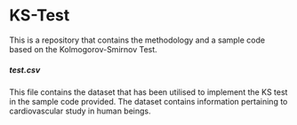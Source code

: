 # KS-Test

This is a repository that contains the methodology and a sample code based on the Kolmogorov-Smirnov Test.

##### test.csv
This file contains the dataset that has been utilised to implement the KS test in the sample code provided. The dataset contains information pertaining to cardiovascular study in human beings.
